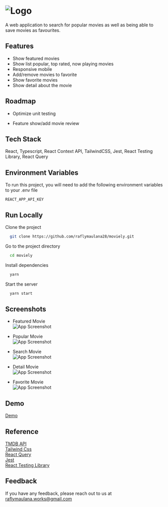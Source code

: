# ![Logo](https://i.ibb.co/z6kQyyy/logo.png)

A web application to search for popular movies as well as being able to save movies as favourites.

## Features

- Show featured movies
- Show list popular, top rated, now playing movies
- Responsive mobile
- Add/remove movies to favorite
- Show favorite movies
- Show detail about the movie

## Roadmap

- Optimize unit testing

- Feature show/add movie review

## Tech Stack

React, Typescript, React Context API, TailwindCSS, Jest, React Testing Library, React Query

## Environment Variables

To run this project, you will need to add the following environment variables to your .env file

`REACT_APP_API_KEY`

## Run Locally

Clone the project

```bash
  git clone https://github.com/raflymaulana28/moviely.git
```

Go to the project directory

```bash
  cd moviely
```

Install dependencies

```bash
  yarn
```

Start the server

```bash
  yarn start
```

## Screenshots

- Featured Movie  
  ![App Screenshot](https://i.ibb.co/gPw09ZY/featured.png)  

- Popular Movie  
  ![App Screenshot](https://i.ibb.co/gWHjqGG/popular.png)

- Search Movie  
  ![App Screenshot](https://i.ibb.co/GkzJsGL/searc.png)  

- Detail Movie  
  ![App Screenshot](https://i.ibb.co/gv4YZw9/details.png)

- Favorite Movie  
  ![App Screenshot](https://i.ibb.co/hY6kvbs/favorites.png)

## Demo

[Demo](https://drive.google.com/uc?id=1u2ltVQZoriqeItWCjgHFOYMJ0xdGu-r2)

## Reference

[TMDB API](https://developers.themoviedb.org/)  
[Tailwind Css](https://tailwindcss.com/)  
[React Query](https://react-query.tanstack.com/)  
[Jest](https://jestjs.io/)  
[React Testing Library](https://testing-library.com/docs/react-testing-library/intro/)

## Feedback

If you have any feedback, please reach out to us at raflymaulana.works@gmail.com
